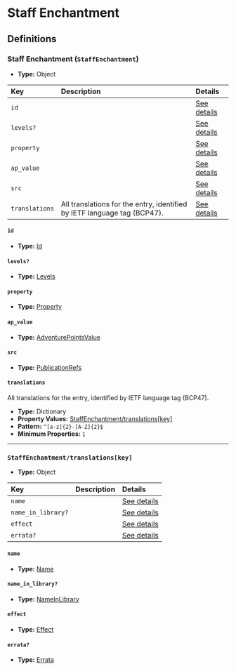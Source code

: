 # Staff Enchantment

## Definitions

### <a name="StaffEnchantment"></a> Staff Enchantment (`StaffEnchantment`)

- **Type:** Object

Key | Description | Details
:-- | :-- | :--
`id` |  | <a href="#StaffEnchantment/id">See details</a>
`levels?` |  | <a href="#StaffEnchantment/levels">See details</a>
`property` |  | <a href="#StaffEnchantment/property">See details</a>
`ap_value` |  | <a href="#StaffEnchantment/ap_value">See details</a>
`src` |  | <a href="#StaffEnchantment/src">See details</a>
`translations` | All translations for the entry, identified by IETF language tag (BCP47). | <a href="#StaffEnchantment/translations">See details</a>

#### <a name="StaffEnchantment/id"></a> `id`

- **Type:** <a href="../_Activatable.md#Id">Id</a>

#### <a name="StaffEnchantment/levels"></a> `levels?`

- **Type:** <a href="../_Activatable.md#Levels">Levels</a>

#### <a name="StaffEnchantment/property"></a> `property`

- **Type:** <a href="../_Activatable.md#Property">Property</a>

#### <a name="StaffEnchantment/ap_value"></a> `ap_value`

- **Type:** <a href="../_Activatable.md#AdventurePointsValue">AdventurePointsValue</a>

#### <a name="StaffEnchantment/src"></a> `src`

- **Type:** <a href="../source/_PublicationRef.md#PublicationRefs">PublicationRefs</a>

#### <a name="StaffEnchantment/translations"></a> `translations`

All translations for the entry, identified by IETF language tag (BCP47).

- **Type:** Dictionary
- **Property Values:** <a href="#StaffEnchantment/translations[key]">StaffEnchantment/translations[key]</a>
- **Pattern:** `^[a-z]{2}-[A-Z]{2}$`
- **Minimum Properties:** `1`

---

### <a name="StaffEnchantment/translations[key]"></a> `StaffEnchantment/translations[key]`

- **Type:** Object

Key | Description | Details
:-- | :-- | :--
`name` |  | <a href="#StaffEnchantment/translations[key]/name">See details</a>
`name_in_library?` |  | <a href="#StaffEnchantment/translations[key]/name_in_library">See details</a>
`effect` |  | <a href="#StaffEnchantment/translations[key]/effect">See details</a>
`errata?` |  | <a href="#StaffEnchantment/translations[key]/errata">See details</a>

#### <a name="StaffEnchantment/translations[key]/name"></a> `name`

- **Type:** <a href="../_Activatable.md#Name">Name</a>

#### <a name="StaffEnchantment/translations[key]/name_in_library"></a> `name_in_library?`

- **Type:** <a href="../_Activatable.md#NameInLibrary">NameInLibrary</a>

#### <a name="StaffEnchantment/translations[key]/effect"></a> `effect`

- **Type:** <a href="../_Activatable.md#Effect">Effect</a>

#### <a name="StaffEnchantment/translations[key]/errata"></a> `errata?`

- **Type:** <a href="../source/_Erratum.md#Errata">Errata</a>

